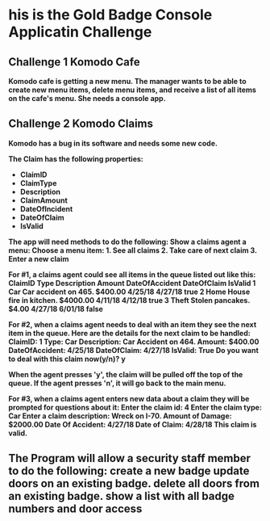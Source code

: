 <h1><b>his is the Gold Badge Console Applicatin Challenge<b></h1>
<h2>Challenge 1 Komodo Cafe</h2>
<p>Komodo cafe is getting a new menu. The manager wants to be able to create new menu items, delete menu items, and receive a list of all items on the cafe's menu. She needs a console app.</p>
<h2>Challenge 2 Komodo Claims</h2>
<p>Komodo has a bug in its software and needs some new code.</p>
<p>The Claim has the following properties:</p>
<ul>
<li>ClaimID</li>
<li>ClaimType</li>
<li>Description</li>
<li>ClaimAmount</li>
<li>DateOfIncident</li>
<li>DateOfClaim</li>
<li>IsValid</li>
</ul>
<p>The app will need methods to do the following:
Show a claims agent a menu:
Choose a menu item:
1. See all claims
2. Take care of next claim
3. Enter a new claim

For #1, a claims agent could see all items in the queue listed out like this:
ClaimID 	Type 	Description 	Amount 	DateOfAccident 	DateOfClaim 	IsValid
1 	Car 	Car accident on 465. 	$400.00 	4/25/18 	4/27/18 	true
2 	Home 	House fire in kitchen. 	$4000.00 	4/11/18 	4/12/18 	true
3 	Theft 	Stolen pancakes. 	$4.00 	4/27/18 	6/01/18 	false

For #2, when a claims agent needs to deal with an item they see the next item in the queue.
Here are the details for the next claim to be handled:
ClaimID: 1
Type: Car
Description: Car Accident on 464.
Amount: $400.00
DateOfAccident: 4/25/18
DateOfClaim: 4/27/18
IsValid: True
Do you want to deal with this claim now(y/n)? y

When the agent presses 'y', the claim will be pulled off the top of the queue. If the agent presses 'n', it will go back to the main menu.

For #3, when a claims agent enters new data about a claim they will be prompted for questions about it:
Enter the claim id: 4
Enter the claim type: Car
Enter a claim description: Wreck on I-70.
Amount of Damage: $2000.00
Date Of Accident: 4/27/18
Date of Claim: 4/28/18
This claim is valid.</p>

<h2><Challenge 3 Badges</h2>
<p>The Program will allow a security staff member to do the following:
    create a new badge
    update doors on an existing badge.
    delete all doors from an existing badge.
    show a list with all badge numbers and door access
</p>

